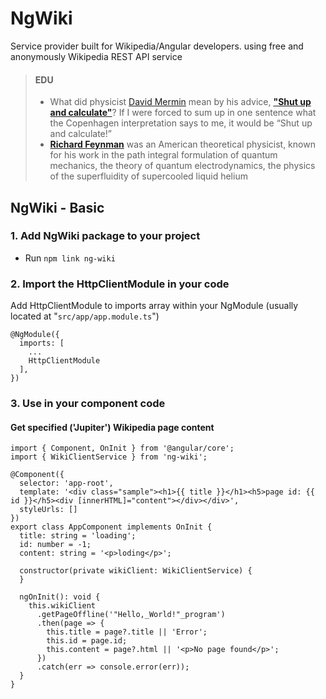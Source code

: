 # NgWiki
Service provider built for Wikipedia/Angular developers. using free and anonymously Wikipedia REST API service

> #### EDU
> - What did physicist [David Mermin](https://en.wikipedia.org/wiki/N._David_Mermin) mean by his advice, __["Shut up and calculate"](https://www.quora.com/What-did-physicist-David-Mermin-mean-by-his-advice-Shut-up-and-calculate)__? If I were forced to sum up in one sentence what the Copenhagen interpretation says to me, it would be “Shut up and calculate!”
> - __[Richard Feynman](https://en.wikipedia.org/wiki/Richard_Feynman)__ was an American theoretical physicist, known for his work in the path integral formulation of quantum mechanics, the theory of quantum electrodynamics, the physics of the superfluidity of supercooled liquid helium


## NgWiki - Basic
 
### 1. Add NgWiki package to your project

  * Run `npm link ng-wiki`

### 2. Import the HttpClientModule in your code

Add HttpClientModule to imports array within your NgModule (usually located at "`src/app/app.module.ts`")

```
@NgModule({
  imports: [
    ...
    HttpClientModule
  ],
})
```

### 3. Use in your component code


#### Get specified ('Jupiter') Wikipedia page content

```
import { Component, OnInit } from '@angular/core';
import { WikiClientService } from 'ng-wiki';

@Component({
  selector: 'app-root',
  template: '<div class="sample"><h1>{{ title }}</h1><h5>page id: {{ id }}</h5><div [innerHTML]="content"></div></div>',
  styleUrls: []
})
export class AppComponent implements OnInit {
  title: string = 'loading';
  id: number = -1;
  content: string = '<p>loding</p>';
  
  constructor(private wikiClient: WikiClientService) {
  }

  ngOnInit(): void {
    this.wikiClient
      .getPageOffline('"Hello,_World!"_program')
      .then(page => {
        this.title = page?.title || 'Error';
        this.id = page.id;
        this.content = page?.html || '<p>No page found</p>';
      })
      .catch(err => console.error(err));
  }
}
```